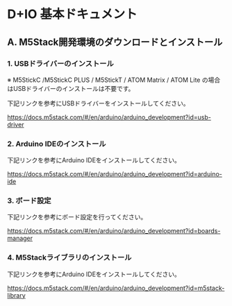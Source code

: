# D+IO 基本ドキュメント

## A. M5Stack開発環境のダウンロードとインストール

### 1. USBドライバーのインストール

※ M5StickC /M5StickC PLUS / M5StickT / ATOM Matrix / ATOM Lite の場合はUSBドライバーのインストールは不要です。

下記リンクを参考にUSBドライバーをインストールしてください。

https://docs.m5stack.com/#/en/arduino/arduino_development?id=usb-driver

### 2. Arduino IDEのインストール

下記リンクを参考にArduino IDEをインストールしてください。

https://docs.m5stack.com/#/en/arduino/arduino_development?id=arduino-ide

### 3. ボード設定

下記リンクを参考にボード設定を行ってください。

https://docs.m5stack.com/#/en/arduino/arduino_development?id=boards-manager

### 4. M5Stackライブラリのインストール

下記リンクを参考にArduino IDEをインストールしてください。

https://docs.m5stack.com/#/en/arduino/arduino_development?id=m5stack-library